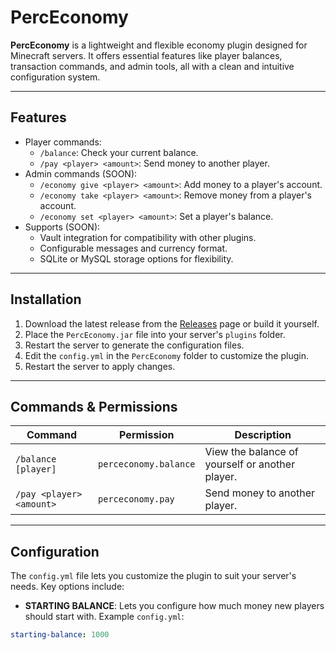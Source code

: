 # PercEconomy
  **PercEconomy** is a lightweight and flexible economy plugin designed for Minecraft servers. It offers essential features like player balances, transaction commands, and admin tools, all with a clean and intuitive configuration system. 

---

## Features
- Player commands:
  - `/balance`: Check your current balance.
  - `/pay <player> <amount>`: Send money to another player.
- Admin commands (SOON):
  - `/economy give <player> <amount>`: Add money to a player's account.
  - `/economy take <player> <amount>`: Remove money from a player's account.
  - `/economy set <player> <amount>`: Set a player's balance.
- Supports (SOON):
  - Vault integration for compatibility with other plugins.
  - Configurable messages and currency format.
  - SQLite or MySQL storage options for flexibility.

---

## Installation
1. Download the latest release from the [Releases](https://github.com/Purcify92/PercEconomy/releases) page or build it yourself.
2. Place the `PercEconomy.jar` file into your server's `plugins` folder.
3. Restart the server to generate the configuration files.
4. Edit the `config.yml` in the `PercEconomy` folder to customize the plugin.
5. Restart the server to apply changes.

---

## Commands & Permissions
| Command                     | Permission               | Description                            |
|-----------------------------|--------------------------|----------------------------------------|
| `/balance [player]`         | `perceconomy.balance`    | View the balance of yourself or another player.         | 
| `/pay <player> <amount>`    | `perceconomy.pay`        | Send money to another player.          |

---

## Configuration
The `config.yml` file lets you customize the plugin to suit your server's needs. Key options include:
- **STARTING BALANCE**: Lets you configure how much money new players should start with.
Example `config.yml`:
```yaml
starting-balance: 1000
```